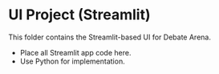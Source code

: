 # UI Project (Streamlit)

This folder contains the Streamlit-based UI for Debate Arena.

- Place all Streamlit app code here.
- Use Python for implementation.
